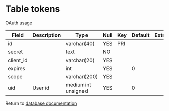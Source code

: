 Table tokens
===========
OAuth usage

| Field | Description | Type | Null | Key | Default | Extra |
| ----- | ----------- | ---- | ---- | --- | ------- | ----- |
| id |  | varchar(40) | YES | PRI |  |  |    
| secret |  | text | NO |  |  |  |    
| client_id |  | varchar(20) | YES |  |  |  |    
| expires |  | int | YES |  | 0 |  |    
| scope |  | varchar(200) | YES |  |  |  |    
| uid | User id | mediumint unsigned | YES |  | 0 |  |    

Return to [database documentation](help/database)
